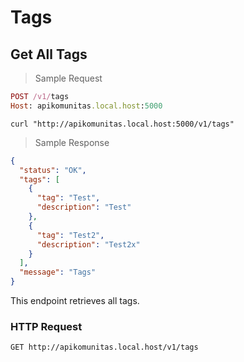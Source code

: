 # Tags

## Get All Tags

> Sample Request

```ruby
POST /v1/tags
Host: apikomunitas.local.host:5000
```

```shell
curl "http://apikomunitas.local.host:5000/v1/tags"
```

> Sample Response


```json
{
  "status": "OK",
  "tags": [
    {
      "tag": "Test",
      "description": "Test"
    },
    {
      "tag": "Test2",
      "description": "Test2x"
    }
  ],
  "message": "Tags"
}
```


This endpoint retrieves all tags.

### HTTP Request

`GET http://apikomunitas.local.host/v1/tags `